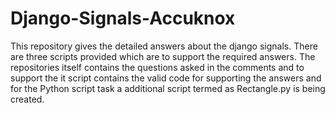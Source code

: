 # Django-Signals-Accuknox
This repository gives the detailed answers about the django signals. There are three scripts provided which are to support the required answers. The repositories itself contains the questions asked in the comments and to support the it script contains the valid code for supporting the answers and for the Python script task a additional script termed as Rectangle.py is being created.
